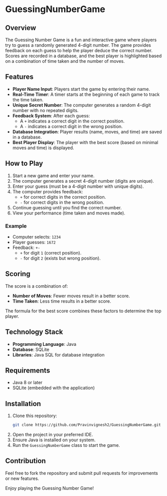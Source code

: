 # GuessingNumberGame

## Overview
The Guessing Number Game is a fun and interactive game where players try to guess a randomly generated 4-digit number. The game provides feedback on each guess to help the player deduce the correct number. Scores are recorded in a database, and the best player is highlighted based on a combination of time taken and the number of moves.

## Features
- **Player Name Input**: Players start the game by entering their name.
- **Real-Time Timer**: A timer starts at the beginning of each game to track the time taken.
- **Unique Secret Number**: The computer generates a random 4-digit number with no repeated digits.
- **Feedback System**: After each guess:
  - A `+` indicates a correct digit in the correct position.
  - A `-` indicates a correct digit in the wrong position.
- **Database Integration**: Player results (name, moves, and time) are saved in a database.
- **Best Player Display**: The player with the best score (based on minimal moves and time) is displayed.

## How to Play
1. Start a new game and enter your name.
2. The computer generates a secret 4-digit number (digits are unique).
3. Enter your guess (must be a 4-digit number with unique digits).
4. The computer provides feedback:
   - `+` for correct digits in the correct position.
   - `-` for correct digits in the wrong position.
5. Continue guessing until you find the correct number.
6. View your performance (time taken and moves made).

### Example
- Computer selects: `1234`
- Player guesses: `1672`
- Feedback: `+-`
  - `+` for digit `1` (correct position).
  - `-` for digit `2` (exists but wrong position).

## Scoring
The score is a combination of:
- **Number of Moves**: Fewer moves result in a better score.
- **Time Taken**: Less time results in a better score.

The formula for the best score combines these factors to determine the top player.

## Technology Stack
- **Programming Language**: Java
- **Database**: SQLite
- **Libraries**: Java SQL for database integration

## Requirements
- Java 8 or later
- SQLite (embedded with the application)

## Installation
1. Clone this repository:
   ```bash
   git clone https://github.com/Pravinvignesh2/GuessingNumberGame.git
   ```
2. Open the project in your preferred IDE.
3. Ensure Java is installed on your system.
4. Run the `GuessingNumberGame` class to start the game.

## Contribution
Feel free to fork the repository and submit pull requests for improvements or new features.

Enjoy playing the Guessing Number Game!


